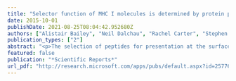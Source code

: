 ```yaml
---
title: "Selector function of MHC I molecules is determined by protein plasticity"
date: 2015-10-01
publishDate: 2021-08-25T08:04:42.952680Z
authors: ["Alistair Bailey", "Neil Dalchau", "Rachel Carter", "Stephen Emmott", "Andrew Phillips", "Jörn M. Werner", "Tim Elliott"]
publication_types: ["2"]
abstract: "<p>The selection of peptides for presentation at the surface of most nucleated cells by major histocompatibility complex class I molecules (MHC I) is crucial to the immune response in vertebrates. However, the mechanisms of the rapid selection of high affinity peptides by MHC I from amongst thousands of mostly low affinity peptides are not well understood. We developed computational systems models encoding distinct mechanistic hypotheses for two molecules, HLA-B*44:02 (B*4402) and HLA-B*44:05 (B*4405), which differ by a single residue yet lie at opposite ends of the spectrum in their intrinsic ability to select high affinity peptides. We used <em>in vivo</em> biochemical data to infer that a conformational intermediate of MHC I is significant for peptide selection. We used molecular dynamics simulations to show that peptide selector function correlates with protein plasticity, and confirmed this experimentally by altering the plasticity of MHC I with a single point mutation, which altered <em>in vivo</em> selector function in a predictable way. Finally, we investigated the mechanisms by which the co-factor tapasin influences MHC I plasticity. We propose that tapasin modulates MHC I plasticity by dynamically coupling the peptide binding region and α<sub>3</sub> domain of MHC I allosterically, resulting in enhanced peptide selector function.</p>"
featured: false
publication: "*Scientific Reports*"
url_pdf: "http://research.microsoft.com/apps/pubs/default.aspx?id=257767"
---
```


